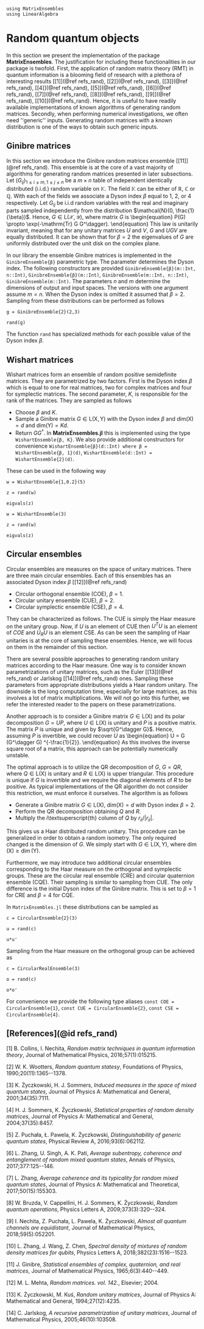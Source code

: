 ```@setup MatrixEnsembles
using MatrixEnsembles
using LinearAlgebra
```

# Random quantum objects
In this section we present the implementation of the package
**MatrixEnsembles**. The justification for including these functionalities
in our package is twofold. First, the application of random matrix theory (RMT)
in quantum information is a blooming field of research with a plethora of
interesting
results [[1]](@ref refs_rand), [[2]](@ref refs_rand), [[3]](@ref refs_rand), [[4]](@ref refs_rand),
[[5]](@ref refs_rand), [[6]](@ref refs_rand), [[7]](@ref refs_rand), [[8]](@ref refs_rand), [[9]](@ref refs_rand),
[[10]](@ref refs_rand).
Hence, it is useful to have readily available implementations of known
algorithms of generating random matrices. Secondly, when performing numerical
investigations, we often need ''generic'' inputs. Generating random matrices
with a known distribution is one of the ways to obtain such generic inputs.

## Ginibre matrices

In this section we introduce the Ginibre random matrices
ensemble [[11]](@ref refs_rand). This ensemble is at the core of a vast
majority of algorithms for generating random matrices presented in later
subsections. Let $(G_{ij})_{1 \leq i \leq m, 1 \leq j \leq n}$ be a $m\times n$
table of independent identically distributed (i.i.d.) random variable on
$\mathbb{K}$. The field $\mathbb{K}$ can be either of $\mathbb{R}$, $\mathbb{C}$ or
$\mathbb{Q}$. With each of the fields we associate a Dyson index $\beta$ equal
to $1$, $2$, or $4$ respectively. Let $G_{ij}$ be i.i.d random variables with
the real and imaginary parts sampled independently from the distribution
$\mathcal{N}(0, \frac{1}{\beta})$. Hence, $G \in \mathrm{L}(\mathcal{X}, \mathcal{Y})$, where
matrix $G$ is
\begin{equation}
P(G) \propto \exp(-\mathrm{Tr} G G^\dagger).
\end{equation}
This law is unitarily invariant, meaning that for any unitary matrices $U$ and
$V$, $G$ and $UGV$ are equally distributed. It can be shown that for $\beta=2$
the eigenvalues of $G$ are uniformly distributed over the unit disk on the
complex plane.

In our library the ensemble Ginibre matrices is implemented in the
`GinibreEnsemble{β}` parametric type. The parameter determines the
Dyson index. The following constructors are provided
`GinibreEnsemble{β}(m::Int, n::Int)`, `GinibreEnsemble{β}(m::Int)`, `GinibreEnsemble(m::Int, n::Int)`, `GinibreEnsemble(m::Int)`.
The parameters $n$ and $m$ determine the dimensions of output and input spaces.
The versions with one argument assume $m=n$. When the Dyson index is omitted
it assumed that $\beta=2$. Sampling from these distributions can be performed as
follows
```@repl MatrixEnsembles
g = GinibreEnsemble{2}(2,3)

rand(g)
```
The function `rand` has specialized methods for each possible value
of the Dyson index $\beta$.

## Wishart matrices
Wishart matrices form an ensemble of random positive semidefinite matrices. They
are parametrized by two factors. First is the Dyson index $\beta$ which is equal
to one for real matrices, two for complex matrices and four for symplectic
matrices. The second parameter, $K$, is responsible for the rank of the
matrices. They are sampled as follows
* Choose $\beta$ and $K$.
* Sample a Ginibre matrix $G\in \mathrm{L}(\mathrm{X}, \mathrm{Y})$ with the Dyson index $\beta$
and $\mathrm{dim}(\mathrm{X}) = d$ and $\mathrm{dim}(\mathrm{Y})=Kd$.
* Return $GG^\dagger$.
In **MatrixEnsembles.jl** this is implemented using the type
`WishartEnsemble{β, K}`. We also provide additional constructors for
convenience `WishartEnsemble{β}(d::Int) where β = WishartEnsemble{β, 1}(d)`,
`WishartEnsemble(d::Int) = WishartEnsemble{2}(d)`.

These can be used in the following way
```@repl MatrixEnsembles
w = WishartEnsemble{1,0.2}(5)

z = rand(w)

eigvals(z)

w = WishartEnsemble(3)

z = rand(w)

eigvals(z)
```

## Circular ensembles
Circular ensembles are measures on the space of unitary matrices. There are
three main circular ensembles. Each of this ensembles has an associated Dyson
index $\beta$ [[12]](@ref refs_rand)
* Circular orthogonal ensemble (COE), $\beta=1$.
* Circular unitary ensemble (CUE), $\beta=2$.
* Circular symplectic ensemble (CSE), $\beta=4$.

They can be characterized as follows. The CUE is simply the Haar measure on the
unitary group. Now, if $U$ is an element of CUE then $U^TU$ is an element of
$COE$ and $U_R U$ is an element CSE.
As can be seen the sampling of Haar unitaries is at the core of sampling these
ensembles. Hence, we will focus on them in the remainder of this section.

There are several possible approaches to generating random unitary matrices
according to the Haar measure. One way is to consider known parametrizations of
unitary matrices, such as the Euler [[13]](@ref refs_rand) or
Jarlskog [[14]](@ref refs_rand) ones. Sampling these parameters from
appropriate distributions yields a Haar random unitary. The downside is the long
computation time, especially for large matrices, as this involves a lot of
matrix multiplications. We will not go into this further, we refer the
interested reader to the papers on these parametrizations.

Another approach is to consider a Ginibre matrix $G \in \mathrm{L}(\mathrm{X})$ and its polar
decomposition $G=U P$, where $U \in \mathrm{L}(\mathrm{X})$ is unitary and $P$ is a positive
matrix. The matrix $P$ is unique and given by $\sqrt{G^\dagger G}$. Hence,
assuming $P$ is invertible, we could recover $U$ as
\begin{equation}
U = G (G^\dagger G) ^{-\frac{1}{2}}.
\end{equation}
As this involves the inverse square root of a matrix, this approach can be
potentially numerically unstable.

The optimal approach is to utilize the QR decomposition of $G$, $G=QR$, where $Q
\in \mathrm{L}(\mathrm{X})$ is unitary and $R \in \mathrm{L}(\mathrm{X})$ is upper triangular. This
procedure is unique if $G$ is invertible and we require the diagonal elements of
$R$ to be positive. As typical implementations of the QR algorithm do not
consider this restriction, we must enforce it ourselves. The algorithm is as
follows
* Generate a Ginibre matrix $G \in \mathrm{L}(\mathrm{X})$, $\mathrm{dim}(\mathrm{X}) = d$ with
Dyson index $\beta=2$.
* Perform the QR decomposition obtaining $Q$ and $R$.
* Multiply the $i$\textsuperscript{th} column of $Q$ by $r_{ii}/|r_{ii}|$.

This gives us a Haar distributed random unitary. This procedure can be generalized in
order to obtain a random isometry. The only required changed is the dimension of
$G$. We simply start with $G \in \mathrm{L}(\mathrm{X}, \mathrm{Y})$, where $\dim(\mathrm{X})\geq
\dim(\mathrm{Y})$.

Furthermore, we may introduce two additional circular ensembles corresponding
to the Haar measure on the orthogonal and symplectic groups. These are the
circular real ensemble (CRE) and circular quaternion ensemble (CQE). Their
sampling is similar to sampling from CUE. The only difference is the initial
Dyson index of the Ginibre matrix. This is set to $\beta=1$ for CRE and
$\beta=4$ for CQE.

In `MatrixEnsembles.jl` these distributions can be sampled as
```@repl MatrixEnsembles
c = CircularEnsemble{2}(3)

u = rand(c)

u*u'
```

Sampling from the Haar measure on the orthogonal group can be achieved as
```@repl MatrixEnsembles
c = CircularRealEnsemble(3)

o = rand(c)

o*o'
```
For convenience we provide the following type aliases `const COE = CircularEnsemble{1}`, `const CUE = CircularEnsemble{2}`, `const CSE = CircularEnsemble{4}`.

## [References](@id refs_rand)

[1] B. Collins, I. Nechita, *Random matrix techniques in quantum information theory*, Journal of Mathematical Physics, 2016;57(1):015215.

[2] W. K. Wootters, *Random quantum statesy*, Foundations of Physics, 1990;20(11):1365--1378.

[3] K. Życzkowski, H. J. Sommers, *Induced measures in the space of mixed quantum states*, Journal of Physics A: Mathematical and General, 2001;34(35):7111.

[4] H. J. Sommers, K. Życzkowski, *Statistical properties of random density matrices*, Journal of Physics A: Mathematical and General, 2004;37(35):8457.

[5] Z. Puchała, Ł. Pawela, K. Życzkowski, *Distinguishability of generic quantum states*, Physical Review A, 2016;93(6):062112.

[6] L. Zhang, U. Singh, A. K. Pati, *Average subentropy, coherence and entanglement of random mixed
  quantum states*, Annals of Physics, 2017;377:125--146.

[7] L. Zhang, *Average coherence and its typicality for random mixed quantum states*, Journal of Physics A: Mathematical and Theoretical,
  2017;50(15):155303.

[8] W. Bruzda, V. Cappellini, H. J. Sommers, K. Życzkowski, *Random quantum operations*, Physics Letters A,
  2009;373(3):320--324.

[9] I. Nechita, Z. Puchała, L. Pawela, K. Życzkowski, *Almost all quantum channels are equidistant*, Journal of Mathematical Physics,
  2018;59(5):052201.

[10] L. Zhang, J. Wang, Z. Chen, *Spectral density of mixtures of random density matrices for qubits*, Physics Letters A,
  2018;382(23):1516--1523.

[11] J. Ginibre, *Statistical ensembles of complex, quaternion, and real matrices*, Journal of Mathematical Physics, 1965;6(3):440--449.

[12] M. L. Mehta, *Random matrices. vol. 142.*, Elsevier; 2004.

[13] K. Życzkowski, M. Kuś, *Random unitary matrices*, Journal of Physics A: Mathematical and General, 1994;27(12):4235.

[14] C. Jarlskog, *A recursive parametrization of unitary matrices*, Journal of Mathematical Physics, 2005;46(10):103508.
